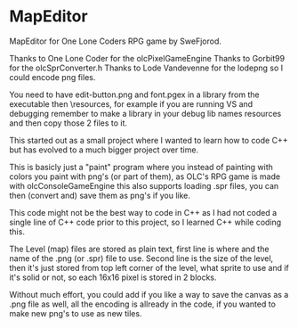 # MapEditor
MapEditor for One Lone Coders RPG game by SweFjorod.

Thanks to One Lone Coder for the olcPixelGameEngine
Thanks to Gorbit99 for the olcSprConverter.h
Thanks to Lode Vandevenne for the lodepng so I could encode png files.

You need to have edit-button.png and font.pgex in a library from the executable then
\\resources\, for example if you are running VS and debugging remember to make a 
library in your debug lib names resources and then copy those 2 files to it.

This started out as a small project where I wanted to learn how to code C++ but has evolved
to a much bigger project over time.

This is basicly just a "paint" program where you instead of painting with colors you paint
with png's (or part of them), as OLC's RPG game is made with olcConsoleGameEngine this 
also supports loading .spr files, you can then (convert and) save them as png's if you like.

This code might not be the best way to code in C++ as I had not coded a single line of C++
code prior to this project, so I learned C++ while coding this.

The Level (map) files are stored as plain text, first line is where and the name of the
.png (or .spr) file to use. Second line is the size of the level, then it's just stored
from top left corner of the level, what sprite to use and if it's solid or not, so each
16x16 pixel is stored in 2 blocks.

Without much effort, you could add if you like a way to save the canvas as a .png file as
well, all the encoding is allready in the code, if you wanted to make new png's to use
as new tiles.
